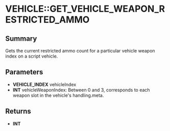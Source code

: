 # VEHICLE::GET_VEHICLE_WEAPON_RESTRICTED_AMMO

## Summary
Gets the current restricted ammo count for a particular vehicle weapon index on a script vehicle.

## Parameters
* **VEHICLE_INDEX** vehicleIndex
* **INT** vehicleWeaponIndex: Between 0 and 3, corresponds to each weapon slot in the vehicle's handling.meta.

## Returns
* **INT**